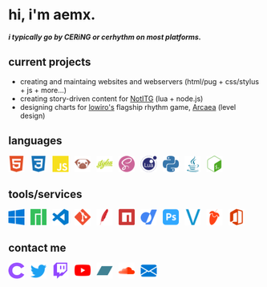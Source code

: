 # **hi, i'm aemx.**
***i typically go by CERiNG or cerhythm on most platforms.***

## **current projects**
- creating and maintaing websites and webservers (html/pug + css/stylus + js + more...) 
- creating story-driven content for [NotITG](https://notitg.heysora.net/) (lua + node.js)
- designing charts for [lowiro's](https://lowiro.com) flagship rhythm game, [Arcaea](https://arcaea.lowiro.com) (level design)
  
## **languages**
<a href="https://www.w3.org/html/" target="_blank"><img width="32" height="32" style="margin-right: 8px;" src="icons/html.svg" alt="html"/></a>
<a href="https://www.w3schools.com/css/" target="_blank"><img width="32" height="32" style="margin-right: 8px;" src="icons/css.svg" alt="css"/></a>
<a href="https://www.javascript.com/" target="_blank"><img width="32" height="32" style="margin-right: 8px;" src="icons/js.svg" alt="js"/></a>
<a href="https://pugjs.org/" target="_blank"><img width="32" height="32" style="margin-right: 8px;" src="icons/pug.svg" alt="pug"/></a>
<a href="https://stylus-lang.com/" target="_blank"><img width="32" height="32" style="margin-right: 8px;" src="icons/stylus.svg" alt="stylus"/></a>
<a href="https://sass-lang.com/" target="_blank"><img width="32" height="32" style="margin-right: 8px;" src="icons/sass.svg" alt="sass"/></a>
<a href="https://www.lua.org/" target="_blank"><img width="32" height="32" style="margin-right: 8px;" src="icons/lua.svg" alt="lua"/></a>
<a href="https://www.python.org/" target="_blank"><img width="32" height="32" style="margin-right: 8px;" src="icons/python.svg" alt="python"/></a>
<a href="https://www.oracle.com/java/" target="_blank"><img width="32" height="32" style="margin-right: 8px;" src="icons/java.svg" alt="java"/></a>
<a href="https://www.gnu.org/software/bash/" target="_blank"><img width="32" height="32" style="margin-right: 8px;" src="icons/bash.svg" alt="bash"/></a>

## **tools/services**
<a href="https://www.microsoft.com/en-us/windows/" target="_blank"><img width="32" height="32" style="margin-right: 8px;" src="icons/windows.svg" alt="windows"/></a>
<a href="https://manjaro.org/" target="_blank"><img width="32" height="32" style="margin-right: 8px;" src="icons/manjaro.svg" alt="manjaro"/></a>
<a href="https://code.visualstudio.com/" target="_blank"><img width="32" height="32" style="margin-right: 8px;" src="icons/vscode.svg" alt="vs code"/></a>
<a href="https://git-scm.com/" target="_blank"><img width="32" height="32" style="margin-right: 8px;" src="icons/git.svg" alt="git"/></a>
<a href="https://httpd.apache.org/" target="_blank"><img width="32" height="32" style="margin-right: 8px;" src="icons/apache.svg" alt="apache"/></a>
<a href="https://www.npmjs.com/" target="_blank"><img width="32" height="32" style="margin-right: 8px;" src="icons/npm.svg" alt="npm"/></a>
<a href="https://domains.google/" target="_blank"><img width="32" height="32" style="margin-right: 8px;" src="icons/googledomains.svg" alt="google domains"/></a>
<a href="https://www.photoshop.com/en" target="_blank"><img width="32" height="32" style="margin-right: 8px;" src="icons/photoshop.svg" alt="photoshop"/></a>
<a href="https://www.vegascreativesoftware.com/us/vegas-pro/" target="_blank"><img width="32" height="32" style="margin-right: 8px;" src="icons/vegas.svg" alt="vegas pro"/></a>
<a href="https://www.image-line.com/fl-studio/" target="_blank"><img width="32" height="32" style="margin-right: 8px;" src="icons/flstudio.svg" alt="fl studio"/></a>
<a href="https://www.microsoft.com/en-us/microsoft-365/microsoft-office" target="_blank"><img width="32" height="32" style="margin-right: 8px;" src="icons/office.svg" alt="microsoft office"/></a>

## **contact me**
<a href="https://cering.dev/" target="_blank"><img width="32" height="32" style="margin-right: 8px;" src="icons/cering.svg" alt="cering.dev"/></a>
<a href="https://twitter.com/asteradd" target="_blank"><img width="32" height="32" style="margin-right: 8px;" src="icons/twitter.svg" alt="twitter"/></a>
<a href="https://www.twitch.tv/cerhythm" target="_blank"><img width="32" height="32" style="margin-right: 8px;" src="icons/twitch.svg" alt="twitch"/></a>
<a href="https://www.youtube.com/cering" target="_blank"><img width="32" height="32" style="margin-right: 8px;" src="icons/youtube.svg" alt="youtube"/></a>
<a href="https://cering.bandcamp.com/" target="_blank"><img width="32" height="32" style="margin-right: 8px;" src="icons/bandcamp.svg" alt="bandcamp"/></a>
<a href="https://soundcloud.com/cerhythm" target="_blank"><img width="32" height="32" style="margin-right: 8px;" src="icons/soundcloud.svg" alt="soundcloud"/></a>
<a href="mailto:hello@cering.dev" target="_blank"><img width="32" height="32" style="margin-right: 8px;" src="icons/mail.svg" alt="mail"/></a>
